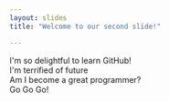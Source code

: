 ```yaml
---
layout: slides
title: "Welcome to our second slide!"

---
```

I'm so delightful to learn GitHub!\
I'm terrified of future\
Am I become a great programmer?\
Go Go Go!
